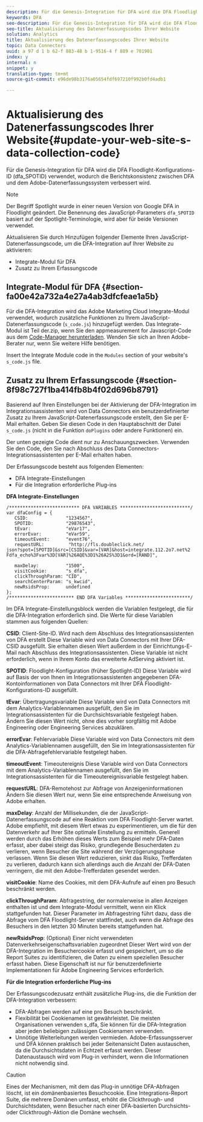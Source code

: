 ```yaml
---
description: Für die Genesis-Integration für DFA wird die DFA Floodlight-Konfigurations-ID (dfa_SPOTID) verwendet, wodurch die Berichtskonsistenz zwischen DFA und dem Adobe-Datenerfassungssystem verbessert wird.
keywords: DFA
seo-description: Für die Genesis-Integration für DFA wird die DFA Floodlight-Konfigurations-ID (dfa_SPOTID) verwendet, wodurch die Berichtskonsistenz zwischen DFA und dem Adobe-Datenerfassungssystem verbessert wird.
seo-title: Aktualisierung des Datenerfassungscodes Ihrer Website
solution: Analytics
title: Aktualisierung des Datenerfassungscodes Ihrer Website
topic: Data Connectors
uuid: a 97 d 1 b 62-f 883-48 b 1-9516-4 f 889 e 701901
index: y
internal: n
snippet: y
translation-type: tm+mt
source-git-commit: e96de98b3176a05654fdf697210f992b0fd4adb1

---
```



# Aktualisierung des Datenerfassungscodes Ihrer Website{#update-your-web-site-s-data-collection-code}

Für die Genesis-Integration für DFA wird die DFA Floodlight-Konfigurations-ID (dfa_SPOTID) verwendet, wodurch die Berichtskonsistenz zwischen DFA und dem Adobe-Datenerfassungssystem verbessert wird.

>[!NOTE]
>
>Der Begriff Spotlight wurde in einer neuen Version von Google DFA in Floodlight geändert. Die Benennung des JavaScript-Parameters `dfa_SPOTID` basiert auf der Spotlight-Terminologie, wird aber für beide Versionen verwendet.

Aktualisieren Sie durch Hinzufügen folgender Elemente Ihren JavaScript-Datenerfassungscode, um die DFA-Integration auf Ihrer Website zu aktivieren:

* Integrate-Modul für DFA
* Zusatz zu Ihrem Erfassungscode

## Integrate-Modul für DFA {#section-fa00e42a732a4e27a4ab3dfcfeae1a5b}

Für die DFA-Integration wird das Adobe Marketing Cloud Integrate-Modul verwendet, wodurch zusätzliche Funktionen zu Ihrem JavaScript-Datenerfassungscode (`s_code.js`) hinzugefügt werden. Das Integrate-Modul ist Teil der.zip, wenn Sie den appmeasurement for Javascript-Code aus dem [Code-Manager herunterladen](https://marketing.adobe.com/resources/help/en_US/reference/code_manager_admin.html). Wenden Sie sich an Ihren Adobe-Berater nur, wenn Sie weitere Hilfe benötigen.

Insert the Integrate Module code in the `Modules` section of your website's `s_code.js` file.

## Zusatz zu Ihrem Erfassungscode {#section-8f98c727f1ba414fb8b4f02d696b8791}

Basierend auf Ihren Einstellungen bei der Aktivierung der DFA-Integration im Integrationsassistenten wird von Data Connectors ein benutzerdefinierter Zusatz zu Ihrem JavaScript-Datenerfassungscode erstellt, den Sie per E-Mail erhalten. Geben Sie diesen Code in den Hauptabschnitt der Datei `s_code.js` (nicht in die Funktion `doPlugins` oder andere Funktionen) ein.

Der unten gezeigte Code dient nur zu Anschauungszwecken. Verwenden Sie den Code, den Sie nach Abschluss des Data Connectors-Integrationsassistenten per E-Mail erhalten haben.

Der Erfassungscode besteht aus folgenden Elementen:

* DFA Integrate-Einstellungen
* Für die Integration erforderliche Plug-ins

**DFA Integrate-Einstellungen**

```
/************************** DFA VARIABLES **************************/ 
var dfaConfig = { 
   CSID:              "1234567", 
   SPOTID:            "29876543", 
   tEvar:             "eVar17", 
   errorEvar:         "eVar59", 
   timeoutEvent:      "event76", 
   requestURL:         "http://fls.doubleclick.net/ 
json?spot=[SPOTID]&src=[CSID]&var=[VAR]&host=integrate.112.2o7.net%2 
Fdfa_echo%3Fvar%3D[VAR]%26AQE%3D1%26A2S%3D1&ord=[RAND]", 
 
   maxDelay:          "1500", 
   visitCookie:       "s_dfa", 
   clickThroughParam: "CID", 
   searchCenterParam: "s_kwcid", 
   newRsidsProp:      undefined 
}; 
/************************ END DFA Variables ************************/ 
```

Im DFA Integrate-Einstellungsblock werden die Variablen festgelegt, die für die DFA-Integration erforderlich sind. Die Werte für diese Variablen stammen aus folgenden Quellen:

**CSID**: Client-Site-ID. Wird nach dem Abschluss des Integrationsassistenten von DFA erstellt Diese Variable wird von Data Connectors mit Ihrer DFA-CSID ausgefüllt. Sie erhalten diesen Wert außerdem in der Einrichtungs-E-Mail nach Abschluss des Integrationsassistenten. Diese Variable ist nicht erforderlich, wenn in Ihrem Konto das erweiterte AdServing aktiviert ist.

**SPOTID**: Floodlight-Konfiguration (früher Spotlight-ID) Diese Variable wird auf Basis der von Ihnen im Integrationsassistenten angegebenen DFA-Kontoinformationen von Data Connectors mit Ihrer DFA Floodlight-Konfigurations-ID ausgefüllt.

**tEvar**: Übertragungsvariable Diese Variable wird von Data Connectors mit dem Analytics-Variablennamen ausgefüllt, den Sie im Integrationsassistenten für die Durchsichtsvariable festgelegt haben. Ändern Sie diesen Wert nicht, ohne dies vorher sorgfältig mit Adobe Engineering oder Engineering Services abzuklären.

**errorEvar**: Fehlervariable Diese Variable wird von Data Connectors mit dem Analytics-Variablennamen ausgefüllt, den Sie im Integrationsassistenten für die DFA-Abfragefehlervariable festgelegt haben.

**timeoutEvent**: Timeoutereignis Diese Variable wird von Data Connectors mit dem Analytics-Variablennamen ausgefüllt, den Sie im Integrationsassistenten für die Timeoutereignisvariable festgelegt haben.

**requestURL**: DFA-Remotehost zur Abfrage von Anzeigeninformationen Ändern Sie diesen Wert nur, wenn Sie eine entsprechende Anweisung von Adobe erhalten.

**maxDelay**: Anzahl der Millisekunden, die der JavaScript-Datenerfassungscode auf eine Reaktion vom DFA Floodlight-Server wartet. Adobe empfiehlt, mit diesem Wert etwas zu experimentieren, um die für den Datenverkehr auf Ihrer Site optimale Einstellung zu ermitteln. Generell werden durch das Erhöhen dieses Werts zum Beispiel mehr DFA-Daten erfasst, aber dabei steigt das Risiko, grundlegende Besucherdaten zu verlieren, wenn Besucher die Site während der Verzögerungsphase verlassen. Wenn Sie diesen Wert reduzieren, sinkt das Risiko, Trefferdaten zu verlieren, dadurch kann sich allerdings auch die Anzahl der DFA-Daten verringern, die mit den Adobe-Trefferdaten gesendet werden.

**visitCookie**: Name des Cookies, mit dem DFA-Aufrufe auf einen pro Besuch beschränkt werden.

**clickThroughParam**: Abfragestring, der normalerweise in allen Anzeigen enthalten ist und dem Integrate-Modul vermittelt, wenn ein Klick stattgefunden hat. Dieser Parameter im Abfragestring führt dazu, dass die Abfrage vom DFA Floodlight-Server stattfindet, auch wenn die Abfrage des Besuchers in den letzten 30 Minuten bereits stattgefunden hat.

**newRsidsProp**: (Optional) Einer nicht verwendeten Datenverkehrseigenschaftsvariablen zugeordnet Dieser Wert wird von der DFA-Integration im Besuchercookie erfasst und gespeichert, um so die Report Suites zu identifizieren, die Daten zu einem speziellen Besucher erfasst haben. Diese Eigenschaft ist nur für benutzerdefinierte Implementationen für Adobe Engineering Services erforderlich.

**Für die Integration erforderliche Plug-ins**

Der Erfassungscodezusatz enthält zusätzliche Plug-ins, die die Funktion der DFA-Integration verbessern:

* DFA-Abfragen werden auf eine pro Besuch beschränkt.
* Flexibilität bei Cookienamen ist gewährleistet. Die meisten Organisationen verwenden s_dfa, Sie können für die DFA-Integration aber jeden beliebigen zulässigen Cookienamen verwenden.
* Unnötige Weiterleitungen werden vermieden. Adobe-Erfassungsserver und DFA können praktisch bei jeder Seitenansicht Daten austauschen, da die Durchsichtsdaten in Echtzeit erfasst werden. Dieser Datenaustausch wird vom Plug-in verhindert, wenn die Informationen nicht notwendig sind.

>[!CAUTION]
>
>Eines der Mechanismen, mit dem das Plug-in unnötige DFA-Abfragen löscht, ist ein domänenbasiertes Besuchcookie. Eine Integrations-Report Suite, die mehrere Domänen umfasst, erhöht die Clickthrough- und Durchsichtsdaten, wenn Besucher nach einer DFA-basierten Durchsichts- oder Clickthrough-Aktion die Domäne wechseln.

